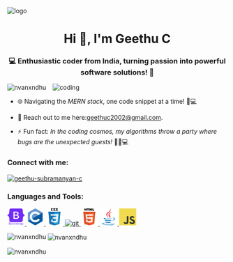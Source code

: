 ![logo](https://github.com/nvanxndhu/nvanxndhu/blob/main/Add%20a%20heading.png?raw=true)
<h1 align="center">Hi 👋, I'm Geethu C</h1>
<h3 align="center">💻 Enthusiastic coder from India, turning passion into powerful software solutions! 🚀 </h3>
<img align="right" alt="coding" width="400" src="https://gifdb.com/images/high/animated-chock-coding-c78f6elj32sfoi8q.gif">
<p align="left"> <img src="https://komarev.com/ghpvc/?username=nvanxndhu&label=Profile%20views&color=0e75b6&style=flat" alt="nvanxndhu" /> </p>

- 🌐 Navigating the *MERN stack*, one code snippet at a time! 🚀💻

<!--- 💬 Ask me about *Basic c, Basic Java,Html,css,JavaScript*-->

- 📨 Reach out to me here:geethuc2002@gmail.com.

<!--- 📄 Know about my experiences [Resume](https://drive.google.com/file/d/1jMZiz9f6UarplNNQX9Kh7yuP6K3amCxB/view?usp=drive_link)-->

- ⚡ Fun fact: <i>In the coding cosmos, my algorithms throw a party where bugs are the unexpected guests!</i> 🎉🐜💻


<h3 align="left">Connect with me:</h3>
<p align="left">
<a href="https://linkedin.com/in/geethu-subramanyan-c" target="blank"><img align="center" src="https://raw.githubusercontent.com/rahuldkjain/github-profile-readme-generator/master/src/images/icons/Social/linked-in-alt.svg" alt="geethu-subramanyan-c" height="30" width="40" /></a>

</p>

<h3 align="left">Languages and Tools:</h3>
<p align="left"> <a href="https://getbootstrap.com" target="_blank" rel="noreferrer"> <img src="https://raw.githubusercontent.com/devicons/devicon/master/icons/bootstrap/bootstrap-plain-wordmark.svg" alt="bootstrap" width="40" height="40"/> </a> <a href="https://www.cprogramming.com/" target="_blank" rel="noreferrer"> <img src="https://raw.githubusercontent.com/devicons/devicon/master/icons/c/c-original.svg" alt="c" width="40" height="40"/> </a> <a href="https://www.w3schools.com/css/" target="_blank" rel="noreferrer"> <img src="https://raw.githubusercontent.com/devicons/devicon/master/icons/css3/css3-original-wordmark.svg" alt="css3" width="40" height="40"/> </a> <a href="https://git-scm.com/" target="_blank" rel="noreferrer"> <img src="https://www.vectorlogo.zone/logos/git-scm/git-scm-icon.svg" alt="git" width="40" height="40"/> </a> <a href="https://www.w3.org/html/" target="_blank" rel="noreferrer"> <img src="https://raw.githubusercontent.com/devicons/devicon/master/icons/html5/html5-original-wordmark.svg" alt="html5" width="40" height="40"/> </a> <a href="https://www.java.com" target="_blank" rel="noreferrer"> <img src="https://raw.githubusercontent.com/devicons/devicon/master/icons/java/java-original.svg" alt="java" width="40" height="40"/> </a> <a href="https://developer.mozilla.org/en-US/docs/Web/JavaScript" target="_blank" rel="noreferrer"> <img src="https://raw.githubusercontent.com/devicons/devicon/master/icons/javascript/javascript-original.svg" alt="javascript" width="40" height="40"/> </a> </p>

<p><img align="left" src="https://github-readme-stats.vercel.app/api/top-langs?username=nvanxndhu&show_icons=true&locale=en&layout=compact" alt="nvanxndhu" /></p>

<p>&nbsp;<img align="center" src="https://github-readme-stats.vercel.app/api?username=nvanxndhu&show_icons=true&locale=en" alt="nvanxndhu" /></p>

<p><img align="center" src="https://github-readme-streak-stats.herokuapp.com/?user=nvanxndhu&" alt="nvanxndhu" /></p>
